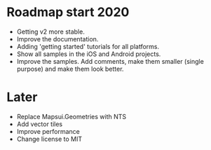 # Roadmap start 2020

- Getting v2 more stable. 
- Improve the documentation.
- Adding 'getting started' tutorials for all platforms.
- Show all samples in the iOS and Android projects.
- Improve the samples. Add comments, make them smaller (single purpose) and make them look better. 

# Later
- Replace Mapsui.Geometries with NTS
- Add vector tiles
- Improve performance
- Change license to MIT










